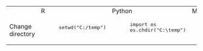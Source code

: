 <table>
  <tr>
    <td> </td>
    <td> R </td>
    <td> Python </td>
    <td> Matlab </td>
  </tr>
  
  <tr>
    <td> 
      Change directory 
    </td>
    <td>
      <pre lang="R">
      setwd("C:/temp")
      </pre>
    </td>
    <td>
      <pre lang="Python">
      import os
      os.chdir("C:\temp")
      </pre>
    </td>
    <td> 
    </td>
  </tr>
</table>
